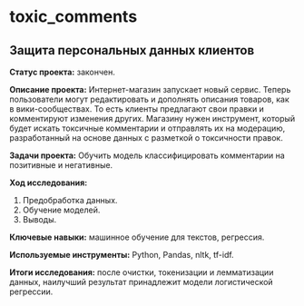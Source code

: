 # toxic_comments

## Защита персональных данных клиентов

**Статус проекта:** закончен.

**Описание проекта:**  Интернет-магазин запускает новый сервис. Теперь пользователи могут редактировать и дополнять описания товаров, как в вики-сообществах. То есть клиенты предлагают свои правки и комментируют изменения других. Магазину нужен инструмент, который будет искать токсичные комментарии и отправлять их на модерацию, разработанный на основе данных с разметкой о токсичности правок.
 
**Задачи проекта:** Обучить модель классифицировать комментарии на позитивные и негативные.

**Ход исследования:**
 1. Предобработка данных.
 2. Обучение моделей.
 3. Выводы.

**Ключевые навыки:** машинное обучение для текстов, регрессия.

**Используемые инструменты:** Python, Pandas, nltk, tf-idf.

**Итоги исследования:** после очистки, токенизации и лемматизации данных, наилучший результат принадлежит модели логистической регрессии.

